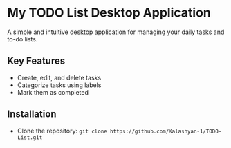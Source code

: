 # My TODO List Desktop Application

A simple and intuitive desktop application for managing your daily tasks and to-do lists.

## Key Features

- Create, edit, and delete tasks
- Categorize tasks using labels
- Mark them as completed

## Installation

- Clone the repository: `git clone https://github.com/Kalashyan-1/TODO-List.git`





